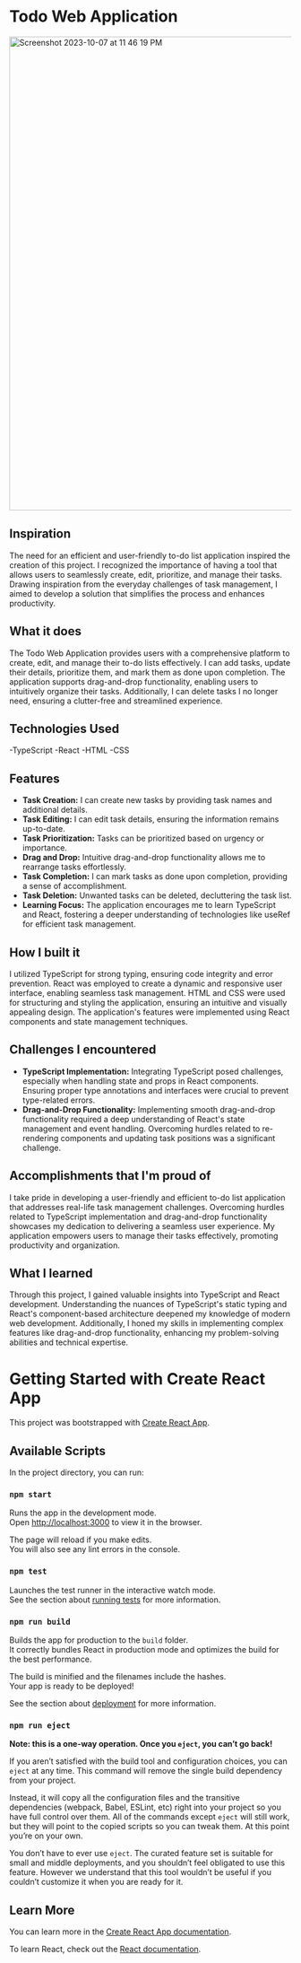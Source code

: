 # Todo Web Application
<img width="845" alt="Screenshot 2023-10-07 at 11 46 19 PM" src="https://github.com/sumtzehern/todolist_ts/assets/77678835/e1059214-0415-4533-814b-ccb10f160e78">


## Inspiration
The need for an efficient and user-friendly to-do list application inspired the creation of this project. I recognized the importance of having a tool that allows users to seamlessly create, edit, prioritize, and manage their tasks. Drawing inspiration from the everyday challenges of task management, I aimed to develop a solution that simplifies the process and enhances productivity.

## What it does
The Todo Web Application provides users with a comprehensive platform to create, edit, and manage their to-do lists effectively. I can add tasks, update their details, prioritize them, and mark them as done upon completion. The application supports drag-and-drop functionality, enabling users to intuitively organize their tasks. Additionally, I can delete tasks I no longer need, ensuring a clutter-free and streamlined experience.

## Technologies Used
-TypeScript
-React
-HTML
-CSS

## Features
- **Task Creation:** I can create new tasks by providing task names and additional details.
- **Task Editing:** I can edit task details, ensuring the information remains up-to-date.
- **Task Prioritization:** Tasks can be prioritized based on urgency or importance.
- **Drag and Drop:** Intuitive drag-and-drop functionality allows me to rearrange tasks effortlessly.
- **Task Completion:** I can mark tasks as done upon completion, providing a sense of accomplishment.
- **Task Deletion:** Unwanted tasks can be deleted, decluttering the task list.
- **Learning Focus:** The application encourages me to learn TypeScript and React, fostering a deeper understanding of technologies like useRef for efficient task management.

## How I built it
I utilized TypeScript for strong typing, ensuring code integrity and error prevention. React was employed to create a dynamic and responsive user interface, enabling seamless task management. HTML and CSS were used for structuring and styling the application, ensuring an intuitive and visually appealing design. The application's features were implemented using React components and state management techniques.

## Challenges I encountered
- **TypeScript Implementation:** Integrating TypeScript posed challenges, especially when handling state and props in React components. Ensuring proper type annotations and interfaces were crucial to prevent type-related errors.
- **Drag-and-Drop Functionality:** Implementing smooth drag-and-drop functionality required a deep understanding of React's state management and event handling. Overcoming hurdles related to re-rendering components and updating task positions was a significant challenge.

## Accomplishments that I'm proud of
I take pride in developing a user-friendly and efficient to-do list application that addresses real-life task management challenges. Overcoming hurdles related to TypeScript implementation and drag-and-drop functionality showcases my dedication to delivering a seamless user experience. My application empowers users to manage their tasks effectively, promoting productivity and organization.

## What I learned
Through this project, I gained valuable insights into TypeScript and React development. Understanding the nuances of TypeScript's static typing and React's component-based architecture deepened my knowledge of modern web development. Additionally, I honed my skills in implementing complex features like drag-and-drop functionality, enhancing my problem-solving abilities and technical expertise.












# Getting Started with Create React App

This project was bootstrapped with [Create React App](https://github.com/facebook/create-react-app).

## Available Scripts

In the project directory, you can run:

### `npm start`

Runs the app in the development mode.\
Open [http://localhost:3000](http://localhost:3000) to view it in the browser.

The page will reload if you make edits.\
You will also see any lint errors in the console.

### `npm test`

Launches the test runner in the interactive watch mode.\
See the section about [running tests](https://facebook.github.io/create-react-app/docs/running-tests) for more information.

### `npm run build`

Builds the app for production to the `build` folder.\
It correctly bundles React in production mode and optimizes the build for the best performance.

The build is minified and the filenames include the hashes.\
Your app is ready to be deployed!

See the section about [deployment](https://facebook.github.io/create-react-app/docs/deployment) for more information.

### `npm run eject`

**Note: this is a one-way operation. Once you `eject`, you can’t go back!**

If you aren’t satisfied with the build tool and configuration choices, you can `eject` at any time. This command will remove the single build dependency from your project.

Instead, it will copy all the configuration files and the transitive dependencies (webpack, Babel, ESLint, etc) right into your project so you have full control over them. All of the commands except `eject` will still work, but they will point to the copied scripts so you can tweak them. At this point you’re on your own.

You don’t have to ever use `eject`. The curated feature set is suitable for small and middle deployments, and you shouldn’t feel obligated to use this feature. However we understand that this tool wouldn’t be useful if you couldn’t customize it when you are ready for it.

## Learn More

You can learn more in the [Create React App documentation](https://facebook.github.io/create-react-app/docs/getting-started).

To learn React, check out the [React documentation](https://reactjs.org/).
